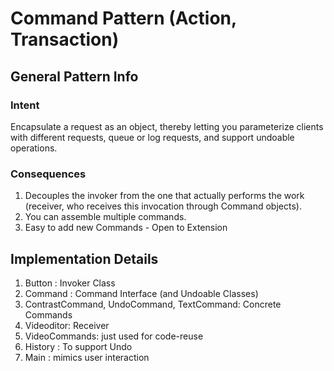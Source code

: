 # Command Pattern (Action, Transaction)

## General Pattern Info

### Intent

Encapsulate a request as an object, thereby letting you parameterize clients with different requests, queue or log requests, and support undoable operations.

### Consequences

1. Decouples the invoker from the one that actually performs the work (receiver, who receives this invocation through Command objects).
2. You can assemble multiple commands.
3. Easy to add new Commands - Open to Extension

## Implementation Details

1. Button : Invoker Class
2. Command : Command Interface (and Undoable Classes)
3. ContrastCommand, UndoCommand, TextCommand: Concrete Commands
4. Videoditor: Receiver
5. VideoCommands: just used for code-reuse
6. History : To support Undo
7. Main : mimics user interaction
